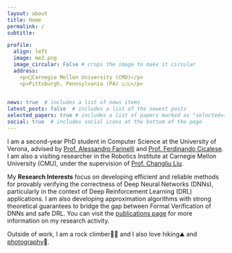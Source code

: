```yaml
---
layout: about
title: Home
permalink: /
subtitle: 

profile:
  align: left
  image: me2.png
  image_circular: False # crops the image to make it circular
  address: 
    <p>📍Carnegie Mellon University (CMU)</p>
    <p>Pittsburgh, Pennsylvania (PA) 🇺🇸</p>
    

news: true  # includes a list of news items
latest_posts: false  # includes a list of the newest posts
selected_papers: true # includes a list of papers marked as "selected={true}"
social: true  # includes social icons at the bottom of the page
---
```


I am a second-year PhD student in Computer Science at the University of Verona, advised by [Prof. Alessandro Farinelli](http://profs.sci.univr.it/~farinelli/) and [Prof. Ferdinando Cicalese](http://profs.scienze.univr.it/~cicalese/). I am also a visiting researcher in the Robotics Institute at Carnegie Mellon University (CMU), under the supervision of [Prof. Changliu Liu](http://www.cs.cmu.edu/~cliu6/).


My **Research Interests** focus on developing efficient and reliable methods for provably verifying the correctness of Deep Neural Networks (DNNs), particularly in the context of Deep Reinforcement Learning (DRL) applications. I am also developing approximation algorithms with strong theoretical guarantees to bridge the gap between Formal Verification of DNNs and safe DRL. 
You can visit the [publications page](https://lmarza.github.io/publications/) for more information on my research activity.

Outside of work, I am a rock climber🧗🏻 and I also love hiking⛰️ and [photography](https://www.juzaphoto.com/me.php?l=it&p=111136)📸. 

<!-- #### Education:

  🎓 2022-2025: **PhD** in Computer Science

  🎓 2020-2022: **Master's Degree** in Computer Science and Engineering (110/110 with honors)

  🎓 2017-2020: **Bachelor's Degree** in Computer Science -->
